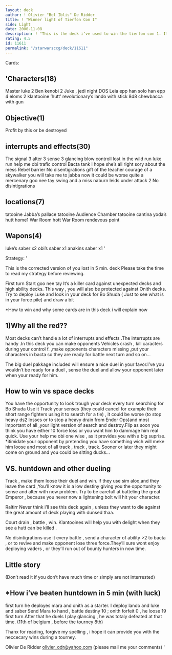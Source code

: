 ```yaml
---
layout: deck
author: ! Olivier "Bel Iblis" De Ridder
title: ! "Winner light of Tierfon Con I"
side: Light
date: 2000-11-08
description: ! "This is the deck i’ve used to win the tierfon con 1. It helped winning against Fabien Jacques , Milan Angeli ( 5 minutes )and Bastiaan Proot."
rating: 4.5
id: 11611
permalink: "/starwarsccg/deck/11611"
---
```

Cards: 

'Characters(18)
------------
Master luke 2
Ben kenobi 2
Juke , jedi night
DOS
Leia epp
han solo
han epp
4 eloms
2 klantooine ’hutt’ revolutionary’s
lando with stick
8d8
chewbacca with gun

Objective(1)
-----------
Profit by this or be destroyed

interrupts and effects(30)
----------------------
The signal 3
alter 3
sense 3
glancing blow
controll
lost in the wild
run luke run
help me obi
trafic control
Bacta tank
I hope she’s all right
sory about the mess
Rebel barrier
No disentigrations
gift of the teacher
courage of a skywalker
you will take me to jabba now
it could be worse
quite a mercenary
goo nee tay
swing and a miss
naburn leids
under attack 2
No disintigrations

locations(7)
-----------
tatooine  Jabba’s pallace
tatooine  Audience Chamber
tatooine  cantina
yoda’s hutt
home1  War Room
hott  War Room
rendevous point

Wapons(4)
---------------
luke’s saber x2
obi’s saber x1
anakins saber x1 '

Strategy: '

This is the corrected version of you lost in 5 min. deck
Please take the time to read my strategy before reviewing.

First turn
Start goo nee tay
It’s a killer card against unexpected decks and high ability decks.
This way , you will also be protected against Onith decks.
Try to deploy Luke and look in your deck for Bo Shuda ( Just to see what is in your force pile)
and draw a bit

*How to win and why some cards are in this deck i will explain now 


1)Why all the red??
 ------------------
Most decks can’t handle a lot of interrupts and effects .The interrupts are handy .In this deck you can make opponents Vehicles crash , kill caracters during your control f. ,make opponents characters missing ,put your characters in bacta so they are ready for battle next turn and so on...

The big duel pakkage included will ensure a nice duel in your favor.I’ve you wouldn’t be ready for a duel , sense the duel and allow your opponent later when your ready for him.

How to win vs space decks
-------------------------
You have the opportunity to look trough your deck every turn searching for Bo Shuda
Use it
Track your senses (they could cancel for example their short range fighters using it to search for a tie) , it could be worse (to stop heavy ds2 losses or to stop a heavy drain from Endor Ops)and most important of all ,your light version of search and destroy.Flip as soon you think you have either 10 force loss or you want him to dammage him real quick.
Use your help me obi one wise , as it provides you with a big suprise.
*itimidate your opponent by pretending you have something wich will meke him loose
and most of all  track , track , track.
Sooner or later they might come on ground and
you could be sitting ducks...

VS. huntdown and other dueling
------------------------------
Track , make them loose their duel and win.
if they use sim aloo,and they leave the card ,You’ll know it is a low destiny giving you the opportunity to sense and alter with now problem.
Try to be carefull at batteling the great Emperor , because you never now a lightening bolt will hit your character.

Raltirr  Never think i’ll see this deck again , unless they want to die against the great amount of deck playing with dunsed thaa.

Court  drain , battle , win.
Klantooines will help you with delight when they see a hutt can be killed .

No disintigrations  use it 
every battle , send a character of ability >2 to bacta , or to revive and make opponent lose three force.They’ll sure wont enjoy deploying vaders ,
or they’ll run out of bounty hunters in now time.



Little story 
--------------
(Don’t read it if you don’t have much time or simply are not interrested)

*How i’ve beaten huntdown in 5 min (with luck)
----------------------------------------------
first turn 
he deployes mara and onith as a starter. I deploy lando and luke and saber
Send Mara to hand , battle destiny 10 ;
onith forfeit 0 , he loose 19 first turn
After that he duels I play glancing , he was totaly defeated at that time.
(11th of belgium , before the tourney 8th)



Thanx for reading,
forgive my spelling ,
i hope it can provide you with
the neccecary wins during a tourney.

Olivier De Ridder
olivier_odr@yahoo.com
(please mail me your comments) '
